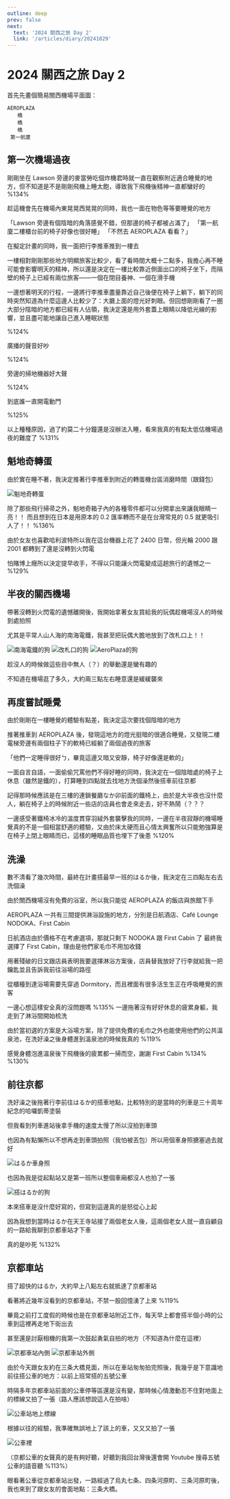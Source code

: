 ```yaml
---
outline: deep
prev: false
next:
  text: '2024 關西之旅 Day 2'
  link: '/articles/diary/20241029'
---
```

# 2024 關西之旅 Day 2

首先先畫個簡易關西機場平面圖：

```
AEROPLAZA
　　橋
　　橋
　　橋
 第一航廈
```

## 第一次機場過夜
剛剛坐在 Lawson 旁邊的麥當勞吃個炸機君時就一直在觀察附近適合睡覺的地方，但不知道是不是剛剛飛機上睡太飽，導致我下飛機後精神一直都蠻好的 %134%

趁這機會先在機場內東晃晃西晃晃的同時，我也一面在物色等等要睡覺的地方

「Lawson 旁邊有個陰暗的角落感覺不錯，但那邊的椅子都被占滿了」
「第一航廈二樓櫃台前的椅子好像也很好睡」
「不然去 AEROPLAZA 看看？」

在擬定計畫的同時，我一面把行李推車推到一樓去

一樓相對剛剛那些地方明顯旅客比較少，看了看時間大概十二點多，我擔心再不睡可能會影響明天的精神，所以還是決定在一樓比較靠近側面出口的椅子坐下，而隔壁的椅子上已經有兩位旅客——一個在閉目養神、一個在滑手機

一邊想著明天的行程，一邊將行李推車盡量靠近自己後便在椅子上躺下，躺下的同時突然知道為什麼這邊人比較少了：大廳上面的燈光好刺眼。但回想剛剛看了一圈大部分陰暗的地方都已經有人佔領，我決定還是用外套蓋上眼睛以降低光線的影響，並且盡可能地讓自己進入睡眠狀態

%124%

廣播的聲音好吵

%124%

旁邊的掃地機器好大聲

%124%

到底誰一直開電動門

%125%

以上種種原因，過了約莫二十分鐘還是沒辦法入睡，看來我真的有點太低估機場過夜的難度了 %131%

## 魁地奇轉蛋

由於實在睡不著，我決定推著行李推車到附近的轉蛋機台區消磨時間（跟錢包）

![魁地奇轉蛋](/diary/20241029/IMG_0620.jpg)

除了那些飛行掃帚之外，魁地奇箱子內的各種零件都可以分開拿出來讓我眼睛一亮！！
而且想到在日本是用原本的 0.2 匯率轉而不是在台灣常見的 0.5 就更吸引人了！！ %136%

由於女友也喜歡哈利波特所以我在這台機器上花了 2400 日幣，但光輪 2000 跟 2001 都轉到了還是沒轉到火閃電

怕賭博上癮所以決定提早收手，不得以只能讓火閃電變成這趟旅行的遺憾之一 %129%

## 半夜的關西機場

帶著沒轉到火閃電的遺憾離開後，我開始拿著女友買給我的玩偶趁機場沒人的時候到處拍照

尤其是平常人山人海的南海電鐵，我甚至把玩偶大膽地放到了改札口上！！

![南海電鐵的狗](/diary/20241029/IMG_0621.jpg)
![改札口的狗](/diary/20241029/IMG_0622.jpg)
![AeroPlaza的狗](/diary/20241029/IMG_0623.jpg)

趁沒人的時候做這些目中無人（？）的舉動還是蠻有趣的

不知道在機場逛了多久，大約兩三點左右睡意還是緩緩襲來

## 再度嘗試睡覺

由於剛剛在一樓睡覺的體驗有點差，我決定這次要找個陰暗的地方

推著推車到 AEROPLAZA 後，發現這地方的燈光挺暗的很適合睡覺，又發現二樓電梯旁邊有兩個柱子下的軟椅已經躺了兩個過夜的旅客

「他們一定睡得很好ㄅ，畢竟這邊又暗又安靜，椅子好像還是軟的」

一面自言自語，一面偷偷咒罵他們不得好睡的同時，我決定在一個陰暗處的椅子上休息（雖然是鐵的），打算睡到四點就去找地方洗個澡然後搭車前往京都

記得那時候應該是在三樓的連鎖餐廳なか卯前面的鐵椅上，由於是大半夜也沒什麼人，躺在椅子上的時候附近一些店的店員也會走來走去，好不熱鬧（？？？

一邊感受著鐵椅冰冷的溫度貫穿羽絨外套襲擊我的同時，一邊在半夜寂靜的機場睡覺真的不是一個相當舒適的體驗，又由於床太硬而且心情太興奮所以只能勉強算是在椅子上閉上眼睛而已，這樣的睡眠品質也埋下了後患 %120%

## 洗澡

數不清看了幾次時間，最終在計畫搭最早一班的はるか後，我決定在三四點左右去洗個澡

由於關西機場沒有免費的浴室，所以我只能從 AEROPLAZA 的飯店與旅館下手

AEROPLAZA 一共有三間提供淋浴設施的地方，分別是日航酒店、Café Lounge NODOKA、First Cabin

日航酒店由於價格不在考慮選項，那就只剩下 NODOKA 跟 First Cabin 了
最終我選擇了 First Cabin，理由是他們家毛巾不用加收錢

用著殘破的日文跟店員表明我要選擇淋浴方案後，店員替我放好了行李就給我一把鑰匙並且告訴我前往浴場的路徑

從櫃檯到達浴場需要先穿過 Dormitory，而且裡面有很多活生生正在呼吸睡覺的旅客

一邊心想這樣安全真的沒問題嗎 %135% 一邊拖著沒有好好休息的疲累身軀，我走到了淋浴間開始梳洗

由於當初選的方案是大浴場方案，除了提供免費的毛巾之外也能使用他們的公共溫泉池，在洗好澡之後身體進到溫泉池的時候我真的 %119%

感覺身體泡進溫泉後下飛機後的疲累都一掃而空，謝謝 First Cabin %134% %130%

## 前往京都

洗好澡之後拖著行李前往はるか的搭車地點，比較特別的是當時的列車是三十周年紀念的哈囉凱蒂塗裝

但我看到列車進站後拿手機的速度太慢了所以沒拍到車頭

也因為有點懶所以不想再走到車頭拍照（我怕被丟包）所以用個車身照搪塞過去就好

![はるか車身照](/diary/20241029/IMG_0632.jpg)

也因為我是從起點站又是第一班所以整個車廂都沒人也拍了一張

![搭はるか的狗](/diary/20241029/IMG_0633.jpg)

本來搭車是沒什麼好寫的，但寫到這邊真的是怒從心上起

因為我想到當時はるか在天王寺站接了兩個老女人後，這兩個老女人就一直自顧自的一路給我聊到京都車站才下車

真的是吵死 %132%

## 京都車站

搭了超快的はるか，大約早上八點左右就抵達了京都車站

看著將近幾年沒看到的京都車站，不禁一股回憶湧了上來 %119%

畢竟之前打工度假的時候也是在京都車站附近工作，每天早上都會搭半個小時的公車到這裡再走地下街出去

甚至還是討厭相機的我第一次鼓起勇氣自拍的地方（不知道為什麼在這裡）

![京都車站內側](/diary/20241029/IMG_0640.jpg)
![京都車站外側](/diary/20241029/IMG_0642.jpg)

由於今天跟女友約在三条大橋見面，所以在車站匆匆拍完照後，我幾乎是下意識地前往搭公車的地方：以前上班常搭的五號公車

時隔多年京都車站前面的公車停等區還是沒有變，那時候心情激動忍不住對地面上的標線又拍了一張（路人應該想說這人在拍啥）

![公車站地上標線](/diary/20241029/IMG_0645.jpg)

根據以往的經驗，我準確無誤地上了該上的車，又又又拍了一張

![公車裡](/diary/20241029/IMG_0646.jpg)

（京都公車的女聲真的是有夠好聽，好聽到我回台灣後還會開 Youtube 搜尋五號公車的語音聽 %113%）

眼看著公車從京都車站出發，一路經過了烏丸七条、四条河原町、三条河原町後，我也來到了跟女友的會面地點：三条大橋。
